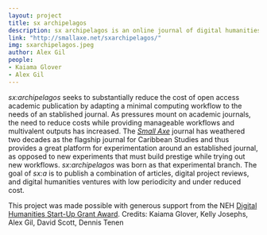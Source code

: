 ```yaml
---
layout: project
title: sx archipelagos
description: sx archipelagos is an online journal of digital humanities and media studies in caribbean studies.
link: "http://smallaxe.net/sxarchipelagos/"
img: sxarchipelagos.jpeg
author: Alex Gil
people:
- Kaiama Glover
- Alex Gil
---
```


<em>sx:archipelagos</em> seeks to substantially reduce the cost of open access academic publication by adapting a minimal computing workflow to the needs of an stablished journal. As pressures mount on academic journals, the need to reduce costs while providing manageable workflows and multivalent outputs has increased. The <em><a href="http://smallaxe.net/">Small Axe</a></em> journal has weathered two decades as the flagship journal for Caribbean Studies and thus provides a great platform for experimentation around an established journal, as opposed to new experiments that must build prestige while trying out new workflows. <em>sx:archipelagos</em> was born as that experimental branch. The goal of <em>sx:a</em> is to publish a combination of articles, digital project reviews, and digital humanities ventures with low periodicity and under reduced cost.

This project was made possible with generous support from the NEH <a href="http://www.neh.gov/divisions/odh/grant-news/announcing-17-digital-humanities-start-grant-awards-march-2015">Digital Humanities Start-Up Grant Award</a>. Credits: Kaiama Glover, Kelly Josephs, Alex Gil, David Scott, Dennis Tenen